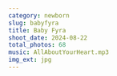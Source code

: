 ```yaml
---
category: newborn
slug: babyfyra
title: Baby Fyra
shoot_date: 2024-08-22
total_photos: 68
music: AllAboutYourHeart.mp3
img_ext: jpg
---
```

